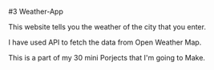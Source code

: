 #3 Weather-App

This website tells you the weather of the city that you enter.

I have used API to fetch the data from Open Weather Map.

This is a part of my 30 mini Porjects that I'm going to Make.
